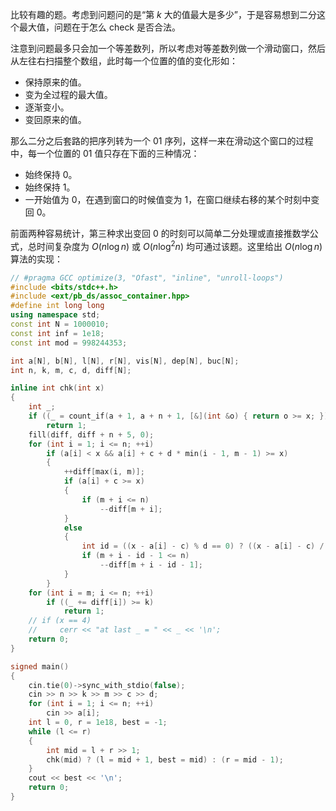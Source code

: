 比较有趣的题。考虑到问题问的是“第 $k$ 大的值最大是多少”，于是容易想到二分这个最大值，问题在于怎么 check 是否合法。

注意到问题最多只会加一个等差数列，所以考虑对等差数列做一个滑动窗口，然后从左往右扫描整个数组，此时每一个位置的值的变化形如：

+ 保持原来的值。
+ 变为全过程的最大值。
+ 逐渐变小。
+ 变回原来的值。

那么二分之后套路的把序列转为一个 $01$ 序列，这样一来在滑动这个窗口的过程中，每一个位置的 $01$ 值只存在下面的三种情况：

+ 始终保持 $0$。
+ 始终保持 $1$。
+ 一开始值为 $0$，在遇到窗口的时候值变为 $1$，在窗口继续右移的某个时刻中变回 $0$。

前面两种容易统计，第三种求出变回 $0$ 的时刻可以简单二分处理或直接推数学公式，总时间复杂度为 $O(n\log n)$ 或 $O(n\log^2n)$ 均可通过该题。这里给出 $O(n\log n)$ 算法的实现：

```cpp
// #pragma GCC optimize(3, "Ofast", "inline", "unroll-loops")
#include <bits/stdc++.h>
#include <ext/pb_ds/assoc_container.hpp>
#define int long long
using namespace std;
const int N = 1000010;
const int inf = 1e18;
const int mod = 998244353;

int a[N], b[N], l[N], r[N], vis[N], dep[N], buc[N];
int n, k, m, c, d, diff[N];

inline int chk(int x)
{
    int _;
    if ((_ = count_if(a + 1, a + n + 1, [&](int &o) { return o >= x; })) >= k)
        return 1;
    fill(diff, diff + n + 5, 0);
    for (int i = 1; i <= n; ++i)
        if (a[i] < x && a[i] + c + d * min(i - 1, m - 1) >= x)
        {
            ++diff[max(i, m)];
            if (a[i] + c >= x)
            {
                if (m + i <= n)
                    --diff[m + i];
            }
            else
            {
                int id = ((x - a[i] - c) % d == 0) ? ((x - a[i] - c) / d - 1) : ((x - a[i] - c) / d);
                if (m + i - id - 1 <= n)
                    --diff[m + i - id - 1];
            }
        }
    for (int i = m; i <= n; ++i)
        if ((_ += diff[i]) >= k)
            return 1;
    // if (x == 4)
    //     cerr << "at last _ = " << _ << '\n';
    return 0;
}

signed main()
{
    cin.tie(0)->sync_with_stdio(false);
    cin >> n >> k >> m >> c >> d;
    for (int i = 1; i <= n; ++i)
        cin >> a[i];
    int l = 0, r = 1e18, best = -1;
    while (l <= r)
    {
        int mid = l + r >> 1;
        chk(mid) ? (l = mid + 1, best = mid) : (r = mid - 1);
    }
    cout << best << '\n';
    return 0;
}
```